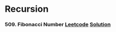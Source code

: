 # Recursion

### 509. Fibonacci Number [Leetcode](https://leetcode.com/problems/fibonacci-number/description/) [Solution](./01%20Fibonacci/)

